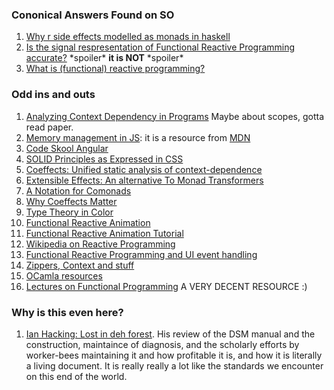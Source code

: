 ### Cononical Answers Found on SO
1. [Why r side effects modelled as monads in haskell](http://stackoverflow.com/questions/2488646/why-are-side-effects-modeled-as-monads-in-haskell?rq=1)
2. [Is the signal respresentation of Functional Reactive Programming accurate?](http://stackoverflow.com/questions/7451317/is-the-signal-representation-of-functional-reactive-programming-correct?rq=1) \*spoiler\* __it is NOT__ \*spoiler\*
3. [What is (functional) reactive programming?](http://stackoverflow.com/questions/1028250/what-is-functional-reactive-programming/1030631#1030631)

### Odd ins and outs
1. [Analyzing Context Dependency in Programs](http://tomasp.net/academic/drafts/coeffects-structural/coeffects-structural.pdf) Maybe about scopes, gotta read paper.
2. [Memory management in JS](https://developer.mozilla.org/en-US/docs/Web/JavaScript/Memory_Management#Reference-counting_garbage_collection): it is a resource from [MDN](https://developer.mozilla.org)
3. [Code Skool Angular](http://campus.codeschool.com/courses/shaping-up-with-angular-js/level/1/section/1/video/1)
4. [SOLID Principles as Expressed in CSS](http://blog.millermedeiros.com/solid-css/)
5. [Coeffects: Unified static analysis of context-dependence](http://tomasp.net/academic/papers/coeffects/coeffects-icalp.pdf)
6. [Extensible Effects: An alternative To Monad Transformers](http://www.cs.indiana.edu/~sabry/papers/exteff.pdf)
7. [A Notation for Comonads](http://www.cl.cam.ac.uk/~dao29/publ/codo-notation-orchard-ifl12.pdf)
8. [Why Coeffects Matter](http://tomasp.net/blog/2014/why-coeffects-matter/index.html)
9. [Type Theory in Color](http://www.cse.chalmers.se/~bernardy/CCCC.pdf)
10. [Functional Reactive Animation](http://conal.net/papers/icfp97/icfp97.pdf)
11. [Functional Reactive Animation Tutorial](http://conal.net/fran/tutorial.htm)
12. [Wikipedia on Reactive Programming](http://en.wikipedia.org/wiki/Reactive_programming)
13. [Functional Reactive Programming and UI event handling](http://stackoverflow.com/questions/18609619/how-are-events-who-lead-to-ui-changes-handled-modelled-with-functional-reactive?rq=1)
14. [Zippers, Context and stuff](http://www.ii.uni.wroc.pl/~lukstafi/pmwiki/uploads/Functional/functional-lecture10.pdf)
15. [OCamla resources](http://www.ii.uni.wroc.pl/~lukstafi/pmwiki/index.php?n=ProgFun.ProgFun)
16. [Lectures on Functional Programming](http://www.ii.uni.wroc.pl/~lukstafi/pmwiki/index.php?n=Functional.Functional) A VERY DECENT RESOURCE :)

### Why is this even here?
1. [Ian Hacking: Lost in deh forest](http://www.lrb.co.uk/v35/n15/ian-hacking/lost-in-the-forest). His review of the DSM manual and the construction, maintaince of diagnosis, and the scholarly efforts by worker-bees maintaining it and how profitable it is, and how it is literally a living document. It is really really a lot like the standards we encounter on this end of the world.
